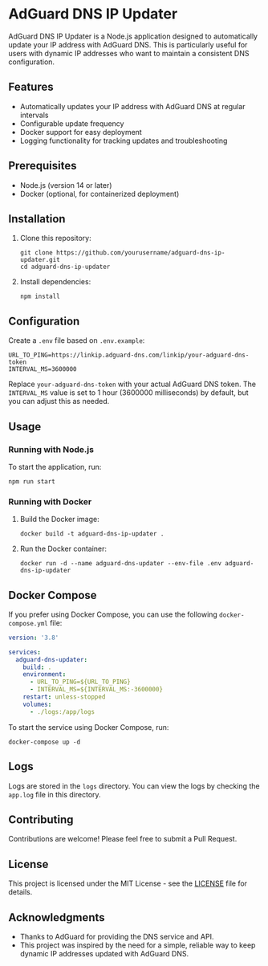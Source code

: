 # AdGuard DNS IP Updater

AdGuard DNS IP Updater is a Node.js application designed to automatically update your IP address with AdGuard DNS. This is particularly useful for users with dynamic IP addresses who want to maintain a consistent DNS configuration.

## Features

- Automatically updates your IP address with AdGuard DNS at regular intervals
- Configurable update frequency
- Docker support for easy deployment
- Logging functionality for tracking updates and troubleshooting

## Prerequisites

- Node.js (version 14 or later)
- Docker (optional, for containerized deployment)

## Installation

1. Clone this repository:
   ```
   git clone https://github.com/yourusername/adguard-dns-ip-updater.git
   cd adguard-dns-ip-updater
   ```

2. Install dependencies:
   ```
   npm install
   ```

## Configuration

Create a `.env` file based on `.env.example`:

```
URL_TO_PING=https://linkip.adguard-dns.com/linkip/your-adguard-dns-token
INTERVAL_MS=3600000
```

Replace `your-adguard-dns-token` with your actual AdGuard DNS token. The `INTERVAL_MS` value is set to 1 hour (3600000 milliseconds) by default, but you can adjust this as needed.

## Usage

### Running with Node.js

To start the application, run:

```
npm run start
```

### Running with Docker

1. Build the Docker image:
   ```
   docker build -t adguard-dns-ip-updater .
   ```

2. Run the Docker container:
   ```
   docker run -d --name adguard-dns-updater --env-file .env adguard-dns-ip-updater
   ```

## Docker Compose

If you prefer using Docker Compose, you can use the following `docker-compose.yml` file:

```yaml
version: '3.8'

services:
  adguard-dns-updater:
    build: .
    environment:
      - URL_TO_PING=${URL_TO_PING}
      - INTERVAL_MS=${INTERVAL_MS:-3600000}
    restart: unless-stopped
    volumes:
      - ./logs:/app/logs
```

To start the service using Docker Compose, run:

```
docker-compose up -d
```

## Logs

Logs are stored in the `logs` directory. You can view the logs by checking the `app.log` file in this directory.

## Contributing

Contributions are welcome! Please feel free to submit a Pull Request.

## License

This project is licensed under the MIT License - see the [LICENSE](LICENSE) file for details.

## Acknowledgments

- Thanks to AdGuard for providing the DNS service and API.
- This project was inspired by the need for a simple, reliable way to keep dynamic IP addresses updated with AdGuard DNS.
